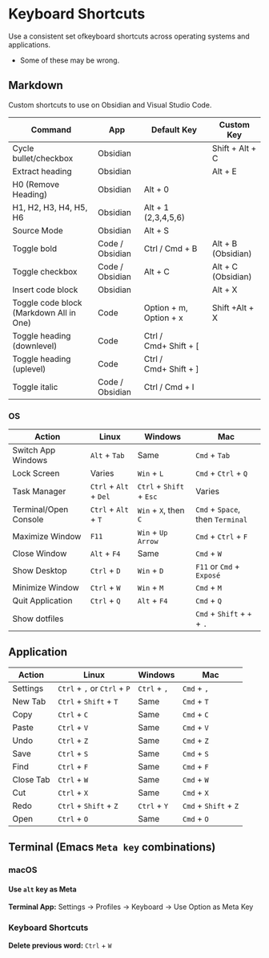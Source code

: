 # Keyboard Shortcuts

Use a consistent set  ofkeyboard shortcuts across operating systems and applications.

- Some of these may be wrong.

## Markdown

Custom shortcuts to use on Obsidian and Visual Studio Code.

| Command                                 | App             | Default Key            | Custom Key         |
| --------------------------------------- | --------------- | ---------------------- | ------------------ |
| Cycle bullet/checkbox                   | Obsidian        |                        | Shift + Alt + C    |
| Extract heading                         | Obsidian        |                        | Alt + E            |
| H0 (Remove Heading)                     | Obsidian        | Alt + 0                |                    |
| H1, H2, H3, H4, H5, H6                  | Obsidian        | Alt + 1 (2,3,4,5,6)    |                    |
| Source Mode                             | Obsidian        | Alt + S                |                    |
| Toggle bold                             | Code / Obsidian | Ctrl / Cmd + B         | Alt + B (Obsidian) |
| Toggle checkbox                         | Code / Obsidian | Alt + C                | Alt + C (Obsidian) |
| Insert code block                       | Obsidian        |                        | Alt + X            |
| Toggle code block (Markdown All in One) | Code            | Option + m, Option + x | Shift +Alt + X     |
| Toggle heading (downlevel)              | Code            | Ctrl / Cmd+ Shift + [  |                    |
| Toggle heading (uplevel)                | Code            | Ctrl / Cmd+ Shift + ]  |                    |
| Toggle italic                           | Code / Obsidian | Ctrl / Cmd + I         |                    |

### OS

| Action                | Linux                  | Windows                  | Mac                              |
| --------------------- | ---------------------- | ------------------------ | -------------------------------- |
| Switch App Windows    | `Alt` + `Tab`          | Same                     | `Cmd` + `Tab`                    |
| Lock Screen           | Varies                 | `Win` + `L`              | `Cmd` + `Ctrl` + `Q`             |
| Task Manager          | `Ctrl` + `Alt` + `Del` | `Ctrl` + `Shift` + `Esc` | Varies                           |
| Terminal/Open Console | `Ctrl` + `Alt` + `T`   | `Win` + `X`, then `C`    | `Cmd` + `Space`, then `Terminal` |
| Maximize Window       | `F11`                  | `Win` + `Up Arrow`       | `Cmd` + `Ctrl` + `F`             |
| Close Window          | `Alt` + `F4`           | Same                     | `Cmd` + `W`                      |
| Show Desktop          | `Ctrl` + `D`           | `Win` + `D`              | `F11` or `Cmd` + `Exposé`        |
| Minimize Window       | `Ctrl` + `W`           | `Win` + `M`              | `Cmd` + `M`                      |
| Quit Application      | `Ctrl` + `Q`           | `Alt` + `F4`             | `Cmd` + `Q`                      |
| Show dotfiles         |                        |                          | `Cmd` + `Shift` + `+` + `.`      |

## Application

| Action    | Linux                        | Windows      | Mac                   |
| --------- | ---------------------------- | ------------ | --------------------- |
| Settings  | `Ctrl` + `,` or `Ctrl` + `P` | `Ctrl` + `,` | `Cmd` + `,`           |
| New Tab   | `Ctrl` + `Shift` + `T`       | Same         | `Cmd` + `T`           |
| Copy      | `Ctrl` + `C`                 | Same         | `Cmd` + `C`           |
| Paste     | `Ctrl` + `V`                 | Same         | `Cmd` + `V`           |
| Undo      | `Ctrl` + `Z`                 | Same         | `Cmd` + `Z`           |
| Save      | `Ctrl` + `S`                 | Same         | `Cmd` + `S`           |
| Find      | `Ctrl` + `F`                 | Same         | `Cmd` + `F`           |
| Close Tab | `Ctrl` + `W`                 | Same         | `Cmd` + `W`           |
| Cut       | `Ctrl` + `X`                 | Same         | `Cmd` + `X`           |
| Redo      | `Ctrl` + `Shift` + `Z`       | `Ctrl` + `Y` | `Cmd` + `Shift` + `Z` |
| Open      | `Ctrl` + `O`                 | Same         | `Cmd` + `O`           |

## Terminal (Emacs `Meta key` combinations)

### macOS

#### Use `alt` key as Meta

**Terminal App:** Settings -> Profiles -> Keyboard -> Use Option as Meta Key

### Keyboard Shortcuts

**Delete previous word:** `Ctrl` + `W`
